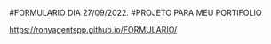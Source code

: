 #FORMULARIO DIA 27/09/2022. #PROJETO PARA MEU PORTIFOLIO

https://ronyagentspp.github.io/FORMULARIO/
